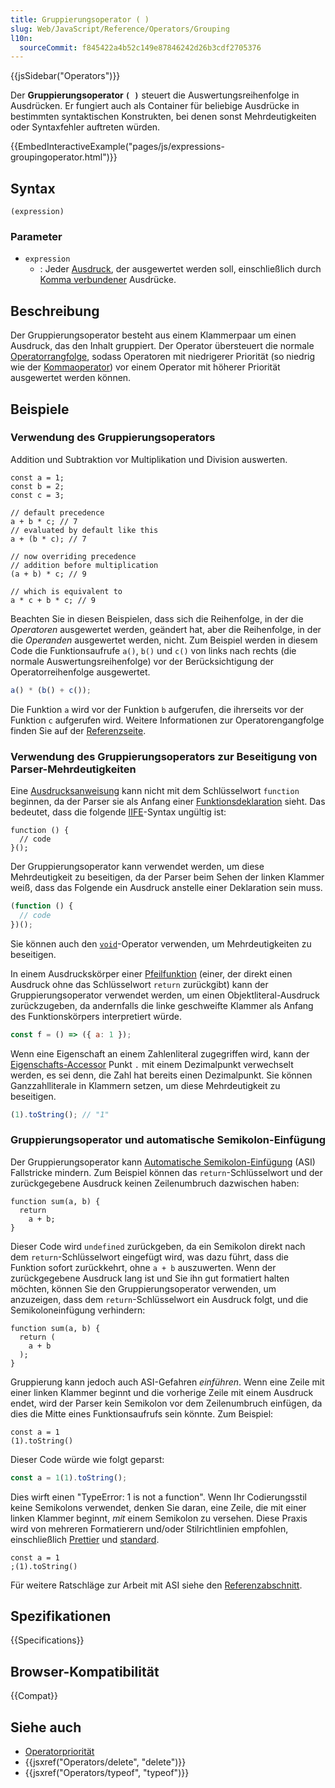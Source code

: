 ```yaml
---
title: Gruppierungsoperator ( )
slug: Web/JavaScript/Reference/Operators/Grouping
l10n:
  sourceCommit: f845422a4b52c149e87846242d26b3cdf2705376
---
```


{{jsSidebar("Operators")}}

Der **Gruppierungsoperator `( )`** steuert die Auswertungsreihenfolge in Ausdrücken. Er fungiert auch als Container für beliebige Ausdrücke in bestimmten syntaktischen Konstrukten, bei denen sonst Mehrdeutigkeiten oder Syntaxfehler auftreten würden.

{{EmbedInteractiveExample("pages/js/expressions-groupingoperator.html")}}

## Syntax

```js-nolint
(expression)
```

### Parameter

- `expression`
  - : Jeder [Ausdruck](/de/docs/Web/JavaScript/Reference/Operators), der ausgewertet werden soll, einschließlich durch [Komma verbundener](/de/docs/Web/JavaScript/Reference/Operators/Comma_operator) Ausdrücke.

## Beschreibung

Der Gruppierungsoperator besteht aus einem Klammerpaar um einen Ausdruck, das den Inhalt gruppiert. Der Operator übersteuert die normale [Operatorrangfolge](/de/docs/Web/JavaScript/Reference/Operators/Operator_precedence), sodass Operatoren mit niedrigerer Priorität (so niedrig wie der [Kommaoperator](/de/docs/Web/JavaScript/Reference/Operators/Comma_operator)) vor einem Operator mit höherer Priorität ausgewertet werden können.

## Beispiele

### Verwendung des Gruppierungsoperators

Addition und Subtraktion vor Multiplikation und Division auswerten.

```js-nolint
const a = 1;
const b = 2;
const c = 3;

// default precedence
a + b * c; // 7
// evaluated by default like this
a + (b * c); // 7

// now overriding precedence
// addition before multiplication
(a + b) * c; // 9

// which is equivalent to
a * c + b * c; // 9
```

Beachten Sie in diesen Beispielen, dass sich die Reihenfolge, in der die _Operatoren_ ausgewertet werden, geändert hat, aber die Reihenfolge, in der die _Operanden_ ausgewertet werden, nicht. Zum Beispiel werden in diesem Code die Funktionsaufrufe `a()`, `b()` und `c()` von links nach rechts (die normale Auswertungsreihenfolge) vor der Berücksichtigung der Operatorreihenfolge ausgewertet.

```js
a() * (b() + c());
```

Die Funktion `a` wird vor der Funktion `b` aufgerufen, die ihrerseits vor der Funktion `c` aufgerufen wird. Weitere Informationen zur Operatorengangfolge finden Sie auf der [Referenzseite](/de/docs/Web/JavaScript/Reference/Operators/Operator_precedence).

### Verwendung des Gruppierungsoperators zur Beseitigung von Parser-Mehrdeutigkeiten

Eine [Ausdrucksanweisung](/de/docs/Web/JavaScript/Reference/Statements/Expression_statement) kann nicht mit dem Schlüsselwort `function` beginnen, da der Parser sie als Anfang einer [Funktionsdeklaration](/de/docs/Web/JavaScript/Reference/Statements/function) sieht. Das bedeutet, dass die folgende [IIFE](/de/docs/Glossary/IIFE)-Syntax ungültig ist:

```js-nolint example-bad
function () {
  // code
}();
```

Der Gruppierungsoperator kann verwendet werden, um diese Mehrdeutigkeit zu beseitigen, da der Parser beim Sehen der linken Klammer weiß, dass das Folgende ein Ausdruck anstelle einer Deklaration sein muss.

```js
(function () {
  // code
})();
```

Sie können auch den [`void`](/de/docs/Web/JavaScript/Reference/Operators/void#immediately_invoked_function_expressions)-Operator verwenden, um Mehrdeutigkeiten zu beseitigen.

In einem Ausdruckskörper einer [Pfeilfunktion](/de/docs/Web/JavaScript/Reference/Functions/Arrow_functions) (einer, der direkt einen Ausdruck ohne das Schlüsselwort `return` zurückgibt) kann der Gruppierungsoperator verwendet werden, um einen Objektliteral-Ausdruck zurückzugeben, da andernfalls die linke geschweifte Klammer als Anfang des Funktionskörpers interpretiert würde.

```js
const f = () => ({ a: 1 });
```

Wenn eine Eigenschaft an einem Zahlenliteral zugegriffen wird, kann der [Eigenschafts-Accessor](/de/docs/Web/JavaScript/Reference/Operators/Property_accessors) Punkt `.` mit einem Dezimalpunkt verwechselt werden, es sei denn, die Zahl hat bereits einen Dezimalpunkt. Sie können Ganzzahlliterale in Klammern setzen, um diese Mehrdeutigkeit zu beseitigen.

```js
(1).toString(); // "1"
```

### Gruppierungsoperator und automatische Semikolon-Einfügung

Der Gruppierungsoperator kann [Automatische Semikolon-Einfügung](/de/docs/Web/JavaScript/Reference/Lexical_grammar#automatic_semicolon_insertion) (ASI) Fallstricke mindern. Zum Beispiel können das `return`-Schlüsselwort und der zurückgegebene Ausdruck keinen Zeilenumbruch dazwischen haben:

```js-nolint example-bad
function sum(a, b) {
  return
    a + b;
}
```

Dieser Code wird `undefined` zurückgeben, da ein Semikolon direkt nach dem `return`-Schlüsselwort eingefügt wird, was dazu führt, dass die Funktion sofort zurückkehrt, ohne `a + b` auszuwerten. Wenn der zurückgegebene Ausdruck lang ist und Sie ihn gut formatiert halten möchten, können Sie den Gruppierungsoperator verwenden, um anzuzeigen, dass dem `return`-Schlüsselwort ein Ausdruck folgt, und die Semikoloneinfügung verhindern:

```js-nolint example-good
function sum(a, b) {
  return (
    a + b
  );
}
```

Gruppierung kann jedoch auch ASI-Gefahren _einführen_. Wenn eine Zeile mit einer linken Klammer beginnt und die vorherige Zeile mit einem Ausdruck endet, wird der Parser kein Semikolon vor dem Zeilenumbruch einfügen, da dies die Mitte eines Funktionsaufrufs sein könnte. Zum Beispiel:

```js-nolint example-bad
const a = 1
(1).toString()
```

Dieser Code würde wie folgt geparst:

```js
const a = 1(1).toString();
```

Dies wirft einen "TypeError: 1 is not a function". Wenn Ihr Codierungsstil keine Semikolons verwendet, denken Sie daran, eine Zeile, die mit einer linken Klammer beginnt, _mit_ einem Semikolon zu versehen. Diese Praxis wird von mehreren Formatierern und/oder Stilrichtlinien empfohlen, einschließlich [Prettier](https://prettier.io/docs/en/rationale.html#semicolons) und [standard](https://standardjs.com/rules.html#semicolons).

```js-nolint example-good
const a = 1
;(1).toString()
```

Für weitere Ratschläge zur Arbeit mit ASI siehe den [Referenzabschnitt](/de/docs/Web/JavaScript/Reference/Lexical_grammar#automatic_semicolon_insertion).

## Spezifikationen

{{Specifications}}

## Browser-Kompatibilität

{{Compat}}

## Siehe auch

- [Operatorpriorität](/de/docs/Web/JavaScript/Reference/Operators/Operator_precedence)
- {{jsxref("Operators/delete", "delete")}}
- {{jsxref("Operators/typeof", "typeof")}}
